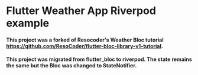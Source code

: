 # Flutter Weather App Riverpod example

#### This project was a forked of Resocoder's Weather Bloc tutorial https://github.com/ResoCoder/flutter-bloc-library-v1-tutorial. 

#### This project was migrated from flutter_bloc to riverpod. The state remains the same but the Bloc was changed to StateNotifier.
